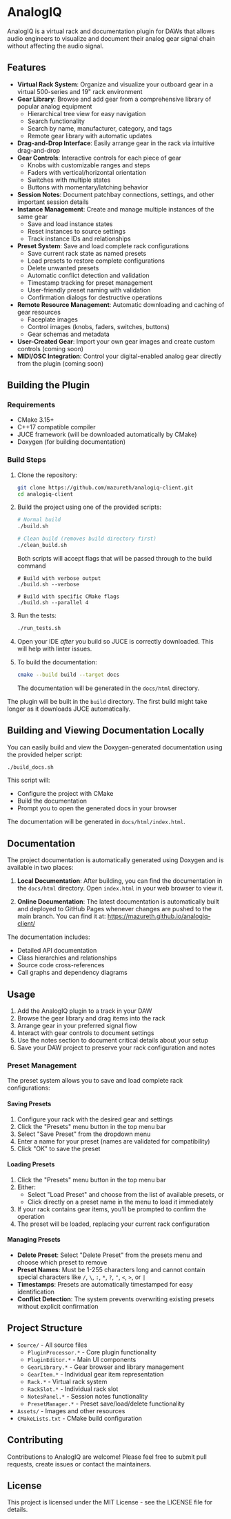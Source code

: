 # AnalogIQ

AnalogIQ is a virtual rack and documentation plugin for DAWs that allows audio engineers to visualize and document their analog gear signal chain without affecting the audio signal.

## Features

- **Virtual Rack System**: Organize and visualize your outboard gear in a virtual 500-series and 19" rack environment
- **Gear Library**: Browse and add gear from a comprehensive library of popular analog equipment
  - Hierarchical tree view for easy navigation
  - Search functionality
  - Search by name, manufacturer, category, and tags
  - Remote gear library with automatic updates
- **Drag-and-Drop Interface**: Easily arrange gear in the rack via intuitive drag-and-drop
- **Gear Controls**: Interactive controls for each piece of gear
  - Knobs with customizable ranges and steps
  - Faders with vertical/horizontal orientation
  - Switches with multiple states
  - Buttons with momentary/latching behavior
- **Session Notes**: Document patchbay connections, settings, and other important session details
- **Instance Management**: Create and manage multiple instances of the same gear
  - Save and load instance states
  - Reset instances to source settings
  - Track instance IDs and relationships
- **Preset System**: Save and load complete rack configurations
  - Save current rack state as named presets
  - Load presets to restore complete configurations
  - Delete unwanted presets
  - Automatic conflict detection and validation
  - Timestamp tracking for preset management
  - User-friendly preset naming with validation
  - Confirmation dialogs for destructive operations
- **Remote Resource Management**: Automatic downloading and caching of gear resources
  - Faceplate images
  - Control images (knobs, faders, switches, buttons)
  - Gear schemas and metadata
- **User-Created Gear**: Import your own gear images and create custom controls (coming soon)
- **MIDI/OSC Integration**: Control your digital-enabled analog gear directly from the plugin (coming soon)

## Building the Plugin

### Requirements

- CMake 3.15+
- C++17 compatible compiler
- JUCE framework (will be downloaded automatically by CMake)
- Doxygen (for building documentation)

### Build Steps

1. Clone the repository:
   ```bash
   git clone https://github.com/mazureth/analogiq-client.git
   cd analogiq-client
   ```

2. Build the project using one of the provided scripts:
   ```bash
   # Normal build
   ./build.sh
   
   # Clean build (removes build directory first)
   ./clean_build.sh
   ```

   Both scripts will accept flags that will be passed through to the build command

   ```
   # Build with verbose output
   ./build.sh --verbose
   
   # Build with specific CMake flags
   ./build.sh --parallel 4
   ```

3. Run the tests:
   ```bash
   ./run_tests.sh
   ```

4. Open your IDE _after_ you build so JUCE is correctly downloaded. This will help with linter issues.

5. To build the documentation:
   ```bash
   cmake --build build --target docs
   ```
   The documentation will be generated in the `docs/html` directory.

The plugin will be built in the `build` directory. The first build might take longer as it downloads JUCE automatically.

## Building and Viewing Documentation Locally

You can easily build and view the Doxygen-generated documentation using the provided helper script:

```sh
./build_docs.sh
```

This script will:
- Configure the project with CMake
- Build the documentation
- Prompt you to open the generated docs in your browser

The documentation will be generated in `docs/html/index.html`.

## Documentation

The project documentation is automatically generated using Doxygen and is available in two places:

1. **Local Documentation**: After building, you can find the documentation in the `docs/html` directory. Open `index.html` in your web browser to view it.

2. **Online Documentation**: The latest documentation is automatically built and deployed to GitHub Pages whenever changes are pushed to the main branch. You can find it at: https://mazureth.github.io/analogiq-client/

The documentation includes:
- Detailed API documentation
- Class hierarchies and relationships
- Source code cross-references
- Call graphs and dependency diagrams

## Usage

1. Add the AnalogIQ plugin to a track in your DAW
2. Browse the gear library and drag items into the rack
3. Arrange gear in your preferred signal flow
4. Interact with gear controls to document settings
5. Use the notes section to document critical details about your setup
6. Save your DAW project to preserve your rack configuration and notes

### Preset Management

The preset system allows you to save and load complete rack configurations:

#### Saving Presets
1. Configure your rack with the desired gear and settings
2. Click the "Presets" menu button in the top menu bar
3. Select "Save Preset" from the dropdown menu
4. Enter a name for your preset (names are validated for compatibility)
5. Click "OK" to save the preset

#### Loading Presets
1. Click the "Presets" menu button in the top menu bar
2. Either:
   - Select "Load Preset" and choose from the list of available presets, or
   - Click directly on a preset name in the menu to load it immediately
3. If your rack contains gear items, you'll be prompted to confirm the operation
4. The preset will be loaded, replacing your current rack configuration

#### Managing Presets
- **Delete Preset**: Select "Delete Preset" from the presets menu and choose which preset to remove
- **Preset Names**: Must be 1-255 characters long and cannot contain special characters like `/`, `\`, `:`, `*`, `?`, `"`, `<`, `>`, or `|`
- **Timestamps**: Presets are automatically timestamped for easy identification
- **Conflict Detection**: The system prevents overwriting existing presets without explicit confirmation

## Project Structure

- `Source/` - All source files
  - `PluginProcessor.*` - Core plugin functionality
  - `PluginEditor.*` - Main UI components
  - `GearLibrary.*` - Gear browser and library management
  - `GearItem.*` - Individual gear item representation
  - `Rack.*` - Virtual rack system
  - `RackSlot.*` - Individual rack slot
  - `NotesPanel.*` - Session notes functionality
  - `PresetManager.*` - Preset save/load/delete functionality
- `Assets/` - Images and other resources
- `CMakeLists.txt` - CMake build configuration

## Contributing

Contributions to AnalogIQ are welcome! Please feel free to submit pull requests, create issues or contact the maintainers.

## License

This project is licensed under the MIT License - see the LICENSE file for details. 